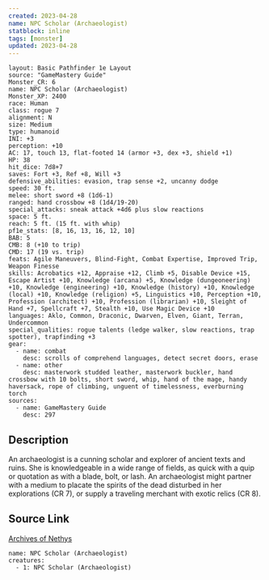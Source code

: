 ```yaml
---
created: 2023-04-28
name: NPC Scholar (Archaeologist)
statblock: inline
tags: [monster]
updated: 2023-04-28
---
```

```statblock
layout: Basic Pathfinder 1e Layout
source: "GameMastery Guide"
Monster_CR: 6
name: NPC Scholar (Archaeologist)
Monster_XP: 2400
race: Human
class: rogue 7
alignment: N
size: Medium
type: humanoid
INI: +3
perception: +10
AC: 17, touch 13, flat-footed 14 (armor +3, dex +3, shield +1)
HP: 38
hit_dice: 7d8+7
saves: Fort +3, Ref +8, Will +3
defensive_abilities: evasion, trap sense +2, uncanny dodge
speed: 30 ft.
melee: short sword +8 (1d6-1)
ranged: hand crossbow +8 (1d4/19-20)
special_attacks: sneak attack +4d6 plus slow reactions
space: 5 ft.
reach: 5 ft. (15 ft. with whip)
pf1e_stats: [8, 16, 13, 16, 12, 10]
BAB: 5
CMB: 8 (+10 to trip)
CMD: 17 (19 vs. trip)
feats: Agile Maneuvers, Blind-Fight, Combat Expertise, Improved Trip, Weapon Finesse
skills: Acrobatics +12, Appraise +12, Climb +5, Disable Device +15, Escape Artist +10, Knowledge (arcana) +5, Knowledge (dungeoneering) +10, Knowledge (engineering) +10, Knowledge (history) +10, Knowledge (local) +10, Knowledge (religion) +5, Linguistics +10, Perception +10, Profession (architect) +10, Profession (librarian) +10, Sleight of Hand +7, Spellcraft +7, Stealth +10, Use Magic Device +10
languages: Aklo, Common, Draconic, Dwarven, Elven, Giant, Terran, Undercommon
special_qualities: rogue talents (ledge walker, slow reactions, trap spotter), trapfinding +3
gear:
  - name: combat
    desc: scrolls of comprehend languages, detect secret doors, erase
  - name: other
    desc: masterwork studded leather, masterwork buckler, hand crossbow with 10 bolts, short sword, whip, hand of the mage, handy haversack, rope of climbing, unguent of timelessness, everburning torch
sources:
  - name: GameMastery Guide
    desc: 297
```
## Description
An archaeologist is a cunning scholar and explorer of ancient texts and ruins. She is knowledgeable in a wide range of fields, as quick with a quip or quotation as with a blade, bolt, or lash. An archaeologist might partner with a medium to placate the spirits of the dead disturbed in her explorations (CR 7), or supply a traveling merchant with exotic relics (CR 8).
## Source Link
[Archives of Nethys](https://aonprd.com/NPCDisplay.aspx?ItemName=Scholar%20(Archaeologist))
```encounter-table
name: NPC Scholar (Archaeologist)
creatures:
  - 1: NPC Scholar (Archaeologist)
```
